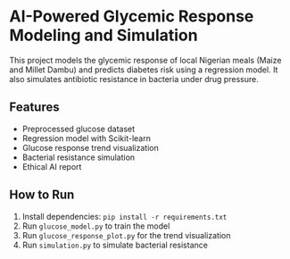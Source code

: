 # AI-Powered Glycemic Response Modeling and Simulation

This project models the glycemic response of local Nigerian meals (Maize and Millet Dambu) and predicts diabetes risk using a regression model. It also simulates antibiotic resistance in bacteria under drug pressure.

## Features
- Preprocessed glucose dataset
- Regression model with Scikit-learn
- Glucose response trend visualization
- Bacterial resistance simulation
- Ethical AI report

## How to Run
1. Install dependencies: `pip install -r requirements.txt`
2. Run `glucose_model.py` to train the model
3. Run `glucose_response_plot.py` for the trend visualization
4. Run `simulation.py` to simulate bacterial resistance

